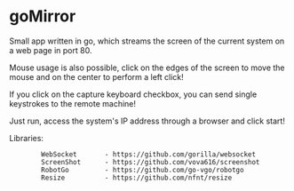 # goMirror

Small app written in go, which streams the screen of the current system on 
a web page in port 80.

Mouse usage is also possible, click on the edges of the screen to move the mouse
and on the center to perform a left click!

If you click on the capture keyboard checkbox, you can send single keystrokes to the 
remote machine!

Just run, access the system's IP
address through a browser and click start!

Libraries:

            WebSocket       - https://github.com/gorilla/websocket
            ScreenShot      - https://github.com/vova616/screenshot
            RobotGo         - https://github.com/go-vgo/robotgo
            Resize          - https://github.com/nfnt/resize
